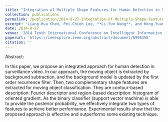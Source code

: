 ```yaml
---
title: "Integration of Multiple Shape Features for Human Detection in Videos"
collection: publications
permalink: /publication/2014-8-27-Integration-of-Multiple-Shape-Features-for-Human-Detection-in-Videos
excerpt: 'Liang-Hua Chen, Pei-Chieh Lee, **Li-Yun Wang**, and Hong-Yuan Liao'
date: 2014-8-27
venue: '2014 Tenth International Conference on Intelligent Information Hiding and Multimedia Signal Processing'
paperurl: 'https://ieeexplore.ieee.org/abstract/document/6998358'
citation: ''
---
```


Abstract:

In this paper, we propose an integrated approach for human detection in surveillance video. 
In our approach, the moving object is extracted by background subtraction, and the background model is updated by the first order recurrence filter. 
Then, two complementary shape features are extracted for moving object classification. They are contour-based description: Fourier descriptor and 
region-based description: histogram of oriented gradient. As the binary classifier (support vector machine) is able to provide the posterior probability, 
we effectively integrate two types of features to achieve better performance. Experimental results show that the proposed approach is effective and outperforms 
some existing technique.


